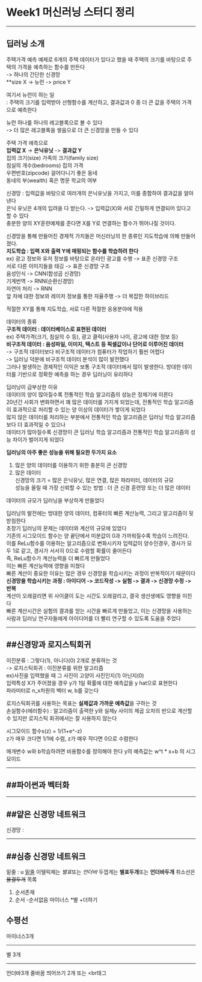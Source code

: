 # Week1 머신러닝 스터디 정리
---
딥러닝 소개
---

주택가격 예측 예제로 6개의 주택 데이터가 있다고 했을 때 주택의 크기를 바탕으로 주택의 가격을 예측하는 함수를 만든다  
-> 하나의 간단한 신경망  
**size X -> 뉴런 -> price Y  
  
여기서 뉴런이 하는 일  
: 주택의 크기를 입력받아 선형함수를 계산하고, 결과값과 0 중 더 큰 값을 주택의 가격으로 예측한다  
  
뉴런 하나를 하나의 레고블록으로 볼 수 있다  
-> 더 많은 레고블록을 쌓음으로 더 큰 신경망을 만들 수 있다  
  
주택 가격 에측으로   
**입력값 X**              ->         **은닉유닛**        ->           **결과값 Y**  
집의 크기(size)                   가족의 크기(family size)    
침실의 개수(bedrooms)                                              집의 가격  
우편번호(zipcode)                 걸어다니기 좋은 동네  
동네의 부(wealth)                 혹은 명문 학교의 여부      

신경망 : 입력값을 바탕으로 여러개의 은닉유닛을 가지고, 이를 종합하여 결과값을 알아낸다  
         은닉 유닛은 4개의 입려을 다 받는다. -> 입력값(X)와 서로 긴밀하게 연결되어 있다고 할 수 있다  
         충분한 양의 XY훈련예제를 준다면 X를 Y로 연결하는 함수가 뛰어나질 것이다.  
   
신경망을 통해 만들어진 경제적 가치들은 머신러닝의 한 종류인 지도학습에 의해 만들어졌다.  
**지도학습 : 입력 X와 출력 Y에 매핑되는 함수를 학습하려 한다**  
ex) 광고 정보와 유저 정보를 바탕으로 온라인 광고를 수행       ->      표준 신경망 구조  
    서로 다른 이미지들을 태깅                                ->      표준 신경망 구조  
    음성인식                                                 ->      CNN(합성곱 신경망)  
    기계번역                                                 ->      RNN(순환신경망)  
    자연어 처리                                              ->      RNN  
    앞 차에 대한 정보와 레이저 정보를 통한 자율주행           ->      더 복잡한 하이브리드  
     
적절한 XY를 통해 지도학습, 서로 다른 적절한 응용분야에 적용  
  
  
데이터의 종류   
**구조적 데이터 : 데이터베이스로 표현된 데이터**  
                    ex) 주택가격(크기, 침실의 수 등), 광고 클릭(사용자 나이, 광고에 대한 정보 등)  
**비구조적 데이터 : 음성파일, 이미지, 텍스트 등 픽셀값이나 단어로 이루어진 데이터**  
-> 구조적 데이터보다 비구조적 데이터가 컴퓨터가 작업하기 훨씬 어렵다  
-> 딥러닝 덕분에 비구조적 데이터 분석이 많이 발전했다  
그러나 발생하는 경제적인 이익은 보통 구조적 데이터에서 많이 발생한다. 방대한 데이터를 기반으로 정확한 예측을 하는 경우 딥러닝이 유리하다  
  
딥러닝이 급부상한 이유  
  데이터의 양이 많아질수록 전통적인 학습 알고리즘의 성능은 정체기에 이른다  
  20년간 사회가 변화하면서 꽤 많은 데이터를 가지게 되었는데, 전통적인 학습 알고리즘이 효과적으로 처리할 수 있는 양 이상의 데이터가 쌓이게 되었다  
  많지 않은 데이터를 처리하는 부분에서 전통적인 학습 알고리즘은 딥러닝 학습 알고리즘보다 더 효과적일 수 있으나  
  데이터가 많아질수록 신경망이 큰 딥러닝 학습 알고리즘과 전통적인 학습 알고리즘의 성능 차이가 벌어지게 되었다  
    
**딥러닝의 아주 좋은 성능을 위해 필요한 두가지 요소**  
1. 많은 양의 데이터를 이용하기 위한 충분히 큰 신경망  
2. 많은 데이터  
신경망의 크기 = 많은 은닉유닛, 많은 연결, 많은 파라미터, 데이터의 규모   
성능을 올릴 때 가장 신뢰할 수 있는 방법 : 더 큰 신경 훈련망 또는 더 많은 데이터  
  
데이터의 규모가 딥러닝을 부상하게 만들었다  
  
딥러닝의 발전에는 방대한 양의 데이터, 컴퓨터의 빠른 계산능력, 그리고 알고리즘이 뒷받침한다  
초창기 딥러닝의 문제는 데이터와 계산의 규모에 있었다  
  기존의 시그모이드 함수는 양 끝단에서 미분값이 0과 가까워질수록 학습이 느려진다.  
  이를 ReLu함수를 이용하는 알고리즘으로 변화시키자 입력값이 양수인경우, 경사가 모두 1로 같고, 경사가 서서히 0으로 수렴할 확률이 줄어든다  
  즉, ReLu함수가 계산능력을 더 빠르게 만들었다  
  이는 빠른 계산능력에 영향을 미쳤다  
  빠른 계산이 중요한 이유는 많은 경우 신경망을 학습시키는 과정이 반복적이기 때문이다  
  **신경망을 학습시키는 과정 : 아이디어 -> 코드작성 -> 실험 -> 결과 -> 신경망 수정 -> 반복**  
  계산이 오래걸리면 위 사이클이 도는 시간도 오래걸리고, 결국 생산생에도 영향을 미친다  
  빠른 계산시간은 실험의 결과를 얻는 시간을 빠르게 만들었고, 이는 신경망을 사용하는 사람과 딥러닝 연구자들에게 아이디어를 더 빨리 연구할 수 있도록 도움을 주었다  
  
---   
##신경망과 로지스틱회귀
---

이진분류 : 그렇다(1), 아니다(0) 2개로 분류하는 것  
-> 로지스틱회귀 : 이진분류를 위한 알고리즘  
ex)사진을 입력했을 때 그 사진이 고양이 사진인지(1) 아닌지(0)  
입력특성 X가 주어졌을 경우 y가 1일 확률에 대한 예측값을 y hat으로 표현한다  
파라미터로 n_x차원의 벡터 w, b를 갖는다  

로지스틱회귀를 사용하는 목표는 **실제값과 가까운 예측값**을 구하는 것  
손실함수(에러함수) : 알고리즘이 출력한 y와 실제y 사이의 제곱 오차의 반으로 계산할 수 있지만 로지스틱 회귀에서는 잘 사용하지 않는다

  
시그모이드 함수s(z) = 1/(1+e^-z)  
z가 매우 크다면 1/1에 수렴, z가 매우 작다면 0으로 수렴한다  
  
매개변수 w와 b학습하려면 비용함수를 정의해야 한다
y의 예측값는 w^t * x+b 의 시그모이드



---
##파이썬과 벡터화
---


---
##얕은 신경망 네트워크
---
신경망 : 


---
##심층 신경망 네트워크
---




밑줄 : u <u>밑줄</u>
이텔릭체는 *별표*또는 _언더바_
두껍게는 **별표두개**또는 __언더바두개__
취소선은 ~~물결두개~~
목록
1. 순서존재
2. 순서
  -순서없음 마이너스
  *별
  +더하기
  
수평선 
---
마이너스3개
***
별 3개
___
언더바3개
줄바꿈 띄어쓰기 2개 또는 <br태그
